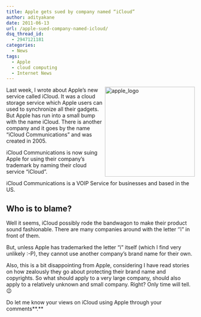 ```yaml
---
title: Apple gets sued by company named “iCloud”
author: adityakane
date: 2011-06-13
url: /apple-sued-company-named-icloud/
dsq_thread_id:
  - 2947121181
categories:
  - News
tags:
  - Apple
  - cloud computing
  - Internet News
---
```

[<img style="background-image: none; padding-left: 0px; padding-right: 0px; display: inline; float: right; padding-top: 0px; border: 0px;" title="apple_logo" src="http://cdn.devilsworkshop.org/files/2011/06/apple_logo_thumb.png" border="0" alt="apple_logo" width="240" height="240" align="right" />][1]Last week, I wrote about Apple’s new service called iCloud. It was a cloud storage service which Apple users can used to synchronize all their gadgets. But Apple has run into a small bump with the name iCloud. There is another company and it goes by the name “iCloud Communications” and was created in 2005.

iCloud Communications is now suing Apple for using their company’s trademark by naming their cloud service “iCloud”.

iCloud Communications is a VOIP Service for businesses and based in the US.

## Who is to blame?

Well it seems, iCloud possibly rode the bandwagon to make their product sound fashionable. There are many companies around with the letter &#8216;’i” in front of them.

But, unless Apple has trademarked the letter “i” itself (which I find very unlikely :-P), they cannot use another company’s brand name for their own.

Also, this is a bit disappointing from Apple, considering I have read stories on how zealously they go about protecting their brand name and copyrights. So what should apply to a very large company, should also apply to a relatively unknown and small company. Right? Only time will tell. 😉

Do let me know your views on iCloud using Apple through your comments**.**

&nbsp;

 [1]: http://cdn.devilsworkshop.org/files/2011/06/apple_logo.png
